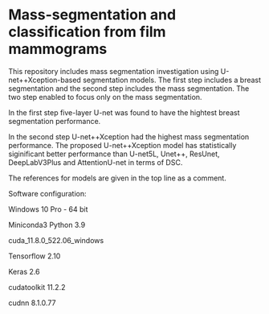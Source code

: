 # Mass-segmentation and classification from film mammograms

This repository includes mass segmentation investigation using U-net++Xception-based segmentation models. The first step includes a breast segmentation and the second step includes the mass segmentation. The two step enabled to focus only on the mass segmentation.

In the first step five-layer U-net was found to have the hightest breast segmentation performance.

In the second step U-net++Xception had the highest mass segmentation performance. The proposed U-net++Xception model has statistically siginificant better performance than U-net5L, Unet++, ResUnet, DeepLabV3Plus and AttentionU-net in terms of DSC. 

The references for models are given in the top line as a comment.

Software configuration:

Windows 10 Pro - 64 bit

Miniconda3 Python 3.9

cuda_11.8.0_522.06_windows

Tensorflow 2.10

Keras 2.6

cudatoolkit 11.2.2

cudnn 8.1.0.77
